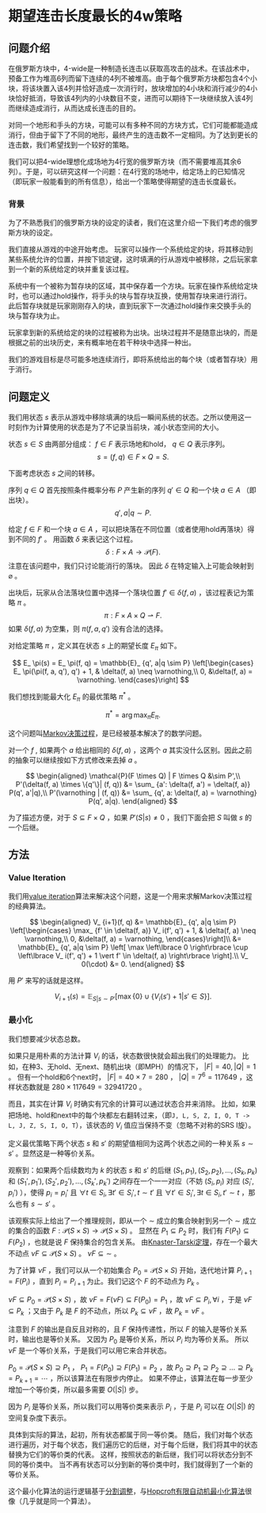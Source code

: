 # 期望连击长度最长的4w策略

## 问题介绍

在俄罗斯方块中，4-wide是一种制造长连击以获取高攻击的战术。在该战术中，预备工作为堆高6列而留下连续的4列不被堆高。由于每个俄罗斯方块都包含4个小块，将该块置入该4列并恰好造成一次消行时，放块增加的4小块和消行减少的4小块恰好抵消，导致该4列内的小块数目不变，进而可以期待下一块继续放入该4列而继续造成消行，从而达成长连击的目的。

对同一个地形和手头的方块，可能可以有多种不同的方块方式，它们可能都能造成消行，但由于留下了不同的地形，最终产生的连击数不一定相同。为了达到更长的连击数，我们希望找到一个较好的策略。

我们可以把4-wide理想化成场地为4行宽的俄罗斯方块（而不需要堆高其余6列）。于是，可以研究这样一个问题：在4行宽的场地中，给定场上的已知情况（即玩家一般能看到的所有信息），给出一个策略使得期望的连击长度最长。

### 背景

为了不熟悉我们的俄罗斯方块的设定的读者，我们在这里介绍一下我们考虑的俄罗斯方块的设定。

我们直接从游戏的中途开始考虑。
玩家可以操作一个系统给定的块，将其移动到某些系统允许的位置，并按下锁定键，这时填满的行从游戏中被移除，之后玩家拿到一个新的系统给定的块并重复该过程。

系统中有一个被称为暂存块的区域，其中保存着一个方块。玩家在操作系统给定块时，也可以通过hold操作，将手头的块与暂存块互换，使用暂存块来进行消行。此后暂存块就是玩家刚刚存入的块，直到玩家下一次通过hold操作来交换手头的块与暂存块为止。

玩家拿到新的系统给定的块的过程被称为出块。出块过程并不是随意出块的，而是根据之前的出块历史，来有概率地在若干种块中选择一种出。

我们的游戏目标是尽可能多地连续消行，即将系统给出的每个块（或者暂存块）用于消行。

## 问题定义

我们用状态 $s$ 表示从游戏中移除填满的块后一瞬间系统的状态。之所以使用这一时刻作为计算使用的状态是为了不记录当前块，减小状态空间的大小。

状态 $s \in S$ 由两部分组成： $f \in F$ 表示场地和hold， $q \in Q$ 表示序列。
$$s = (f, q) \in F \times Q = S.$$

下面考虑状态 $s$ 之间的转移。

序列 $q \in Q$ 首先按照条件概率分布 $P$ 产生新的序列 $q' \in Q$ 和一个块 $a \in A$ （即出块）。
$$q', a | q \sim P.$$

给定 $f \in F$ 和一个块 $a \in A$ ，可以把块落在不同位置（或者使用hold再落块）得到不同的 $f'$ 。
用函数 $\delta$ 来表记这个过程。
$$\delta: F \times A \to \mathcal{P}(F).$$
注意在该问题中，我们只讨论能消行的落块。
因此 $\delta$ 在特定输入上可能会映射到 $\varnothing$ 。

出块后，玩家从合法落块位置中选择一个落块位置 $f' \in \delta(f, a)$ ，该过程表记为策略 $\pi$ 。
$$\pi: F \times A \times Q \rightharpoonup F.$$
如果 $\delta(f, a)$ 为空集，则 $\pi(f, a, q')$ 没有合法的选择。

对给定策略 $\pi$ ，定义其在状态 $s$ 上的期望长度 $E_ \pi$ 如下。

$$
  E_ \pi(s)
    = E_ \pi(f, q)
    = \mathbb{E}_ {q', a|q \sim P} \left[\begin{cases}
        E_ \pi(\pi(f, a, q'), q') + 1, & \delta(f, a) \neq \varnothing,\\
        0, &\delta(f, a) = \varnothing.
      \end{cases}\right]
$$

我们想找到能最大化 $E_ \pi$ 的最优策略 $\pi^\ast$ 。

$$
\pi^\ast = \arg \max_ \pi E_ \pi.
$$

这个问题叫[Markov决策过程](https://en.wikipedia.org/wiki/Markov_decision_process)，是已经被基本解决了的数学问题。

对一个 $f$ , 如果两个 $a$ 给出相同的 $\delta(f, a)$ ，这两个 $a$ 其实没什么区别。因此之前的抽象可以继续按如下方式修改来去掉 $a$ 。

$$
\begin{aligned}
  \mathcal{P}(F \times Q) | F \times Q &\sim P',\\
  P'(\delta(f, a) \times \{q'\}| (f, q)) &= \sum_ {a': \delta(f, a') = \delta(f, a)} P(q', a'|q),\\
  P'(\varnothing | (f, q)) &= \sum_ {q', a: \delta(f, a) = \varnothing} P(q', a|q).
\end{aligned}
$$

为了描述方便，对于 $S \subseteq F \times Q$ ，如果 $P'(S|s) \neq 0$ ，我们下面会把 $S$ 叫做 $s$ 的一个后继。

## 方法

### Value Iteration
我们用[value iteration](https://en.wikipedia.org/wiki/Value_iteration)算法来解决这个问题，这是一个用来求解Markov决策过程的经典算法。

$$
\begin{aligned}
  V_ {i+1}(f, q)
    &= \mathbb{E}_ {q', a|q \sim P} \left[\begin{cases}
        \max_ {f' \in \delta(f, a)} V_ i(f', q') + 1, & \delta(f, a) \neq \varnothing,\\
        0, &\delta(f, a) = \varnothing,
      \end{cases}\right]\\
    &= \mathbb{E}_ {q', a|q \sim P} \left[ \max \left\lbrace 0 \right\rbrace \cup \left\lbrace V_ i(f', q') + 1 \vert f' \in \delta(f, a) \right\rbrace \right].\\
  V_ 0(\cdot) &= 0.
\end{aligned}
$$

用 $P'$ 来写的话就是这样。

$$
V_ {i+1}(s) = \mathbb{E}_ {S|s \sim P'} \left[ \max \left\lbrace  0 \right\rbrace \cup \left\lbrace V_ i(s') + 1 \vert s' \in S \right\rbrace \right].
$$

### 最小化

我们想要减少状态总数。

如果只是用朴素的方法计算 $V_ i$ 的话，状态数很快就会超出我们的处理能力。
比如，在种3、无hold、无next、随机出块（即MPH）的情况下， $|F| = 40, |Q| = 1$ 。
但有一个hold和6个next时， $|F| = 40 \times 7 = 280$ ， $|Q| = 7^6 = 117649$ ，这样状态数就是 $280 \times 117649 = 32941720$ 。

而且，其实在计算 $V_ i$ 时确实有冗余的计算可以通过状态合并来消除。
比如，如果把场地、hold和next中的每个块都左右翻转过来，（即`J, L, S, Z, I, O, T -> L, J, Z, S, I, O, T`），该状态的 $V_ i$ 值应当保持不变（忽略不对称的SRS I旋）。

定义最优策略下两个状态 $s$ 和 $s'$ 的期望值相同为这两个状态之间的一种关系 $s \sim s'$ 。显然这是一种等价关系。

观察到：如果两个后续数均为 $k$ 的状态 $s$ 和 $s'$ 的后继 $(S_ 1, p_ 1), (S_ 2, p_ 2), \dots, (S_ k, p_ k)$ 和 $(S_ 1', p_ 1'), (S_ 2', p_ 2'), \dots, (S_ k', p_ k')$ 之间存在一个一一对应（不妨 $(S_ i, p_ i)$ 对应 $(S_ i', p_ i')$ ），使得 $p_ i = p_ i'$ 且 $\forall t \in S_ i, \exists t' \in S_ i', t \sim t'$ 且 $\forall t' \in S_ i', \exists t \in S_ i, t' \sim t$ ，那么也有 $s \sim s'$ 。

该观察实际上给出了一个推理规则，即从一个 $\sim$ 成立的集合映射到另一个 $\sim$ 成立的集合的函数 $F: \mathcal P(S \times S) \to \mathcal P(S \times S)$ 。
显然在 $P_ 1 \subseteq P_ 2$ 时，我们有 $F(P_ 1) \subseteq F(P_ 2)$ ，也就是说 $F$ 保持集合的包含关系。
由[Knaster-Tarski定理](https://en.wikipedia.org/wiki/Knaster%E2%80%93Tarski_theorem)，存在一个最大不动点 $\nu F \subseteq \mathcal P(S \times S)$ 。
$\nu F \subseteq \sim$ 。

为了计算 $\nu F$ ，我们可以从一个初始集合 $P_ 0 = \mathcal P(S \times S)$ 开始，迭代地计算 $P_ {i+1} = F(P_ i)$ ，直到 $P_ i = P_ {i+1}$ 为止。我们记这个 $F$ 的不动点为 $P_ k$ 。

 $\nu F \subseteq P_ 0 = \mathcal P(S \times S)$ ，故 $\nu F = F(\nu F) \subseteq F(P_ 0) = P_ 1$ ，故 $\nu F \subseteq P_ i, \forall i$ ，于是 $\nu F \subseteq P_ k$ ；又由于 $P_ k$ 是 $F$ 的不动点，所以 $P_ k \subseteq \nu F$ ，故 $P_ k = \nu F$ 。

注意到 $F$ 的输出是自反且对称的，且 $F$ 保持传递性，所以 $F$ 的输入是等价关系时，输出也是等价关系。
又因为 $P_ 0$ 是等价关系，所以 $P_ i$ 均为等价关系。
所以 $\nu F$ 是一个等价关系，于是我们可以用它来合并状态。

$P_ 0 = \mathcal P(S \times S) \supseteq P_ 1$ ， $P_ 1 = F(P_ 0) \supseteq F(P_ 1) = P_ 2$ ，故 $P_ 0 \supseteq P_ 1 \supseteq P_ 2 \supseteq \dots \supseteq P_ k = P_ {k+1} = \cdots$ ，所以该算法在有限步内停止。
如果不停止，该算法在每一步至少增加一个等价类，所以最多需要 $O(|S|)$ 步。

因为 $P_ i$ 是等价关系，所以我们可以用等价类来表示 $P_ i$ ，于是 $P_ i$ 可以在 $O(|S|)$ 的空间复杂度下表示。

具体到实际的算法，起初，所有状态都属于同一等价类。
随后，我们对每个状态进行遍历，对于每个状态，我们遍历它的后继，对于每个后继，我们将其中的状态替换为它们的等价类的代表。
这样，按照状态的新后继，我们可以将状态分到不同的等价类中。
当不再有状态可以分到新的等价类中时，我们就得到了一个新的等价关系。

这个最小化算法的运行逻辑基于[分割调整](https://en.wikipedia.org/wiki/Partition_refinement)，与[Hopcroft有限自动机最小化算法](https://en.wikipedia.org/wiki/DFA_minimization#Hopcroft's_algorithm)很像（几乎就是同一个算法）。
